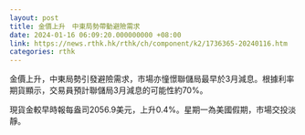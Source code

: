 ```yaml
---
layout: post
title: 金價上升　中東局勢帶動避險需求
date: 2024-01-16 06:09:20.000000000 +08:00
link: https://news.rthk.hk/rthk/ch/component/k2/1736365-20240116.htm
categories: rthk
---
```


金價上升，中東局勢引發避險需求，市場亦憧憬聯儲局最早於3月減息。根據利率期貨顯示，交易員預計聯儲局3月減息的可能性約70%。

現貨金較早時報每盎司2056.9美元，上升0.4%。星期一為美國假期，市場交投淡靜。
